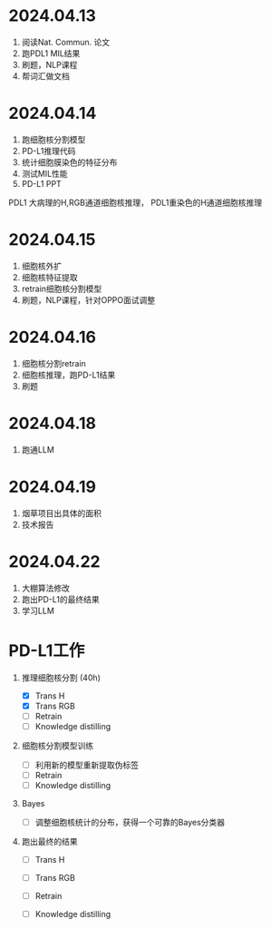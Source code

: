 # 2024.04.13

1. 阅读Nat. Commun. 论文
2. 跑PDL1 MIL结果
3. 刷题，NLP课程
4. 帮词汇做文档



# 2024.04.14

1. 跑细胞核分割模型
2. PD-L1推理代码
3. 统计细胞膜染色的特征分布
4. 测试MIL性能
5. PD-L1 PPT

PDL1 大病理的H,RGB通道细胞核推理， PDL1重染色的H通道细胞核推理



# 2024.04.15

1. 细胞核外扩
2. 细胞核特征提取
3. retrain细胞核分割模型
4. 刷题，NLP课程，针对OPPO面试调整



# 2024.04.16

1. 细胞核分割retrain
2. 细胞核推理，跑PD-L1结果
3. 刷题



# 2024.04.18

1. 跑通LLM



# 2024.04.19

1. 烟草项目出具体的面积
2. 技术报告



# 2024.04.22

1. 大棚算法修改
2. 跑出PD-L1的最终结果
3. 学习LLM



# PD-L1工作

1. 推理细胞核分割 (40h)
   - [x] Trans H
   - [x] Trans RGB
   - [ ] Retrain
   - [ ] Knowledge distilling
2. 细胞核分割模型训练
   - [ ] 利用新的模型重新提取伪标签
   - [ ] Retrain
   - [ ] Knowledge distilling
3. Bayes
   - [ ] 调整细胞核统计的分布，获得一个可靠的Bayes分类器

4. 跑出最终的结果

   - [ ] Trans H

   - [ ] Trans RGB

   - [ ] Retrain

   - [ ] Knowledge distilling
